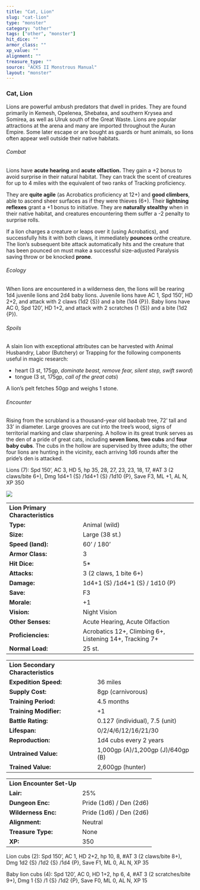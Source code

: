 ```yaml
---
title: "Cat, Lion"
slug: "cat-lion"
type: "monster"
category: "other"
tags: ["other", "monster"]
hit_dice: ""
armor_class: ""
xp_value: ""
alignment: ""
treasure_type: ""
source: "ACKS II Monstrous Manual"
layout: "monster"
---
```


### Cat, Lion

Lions are powerful ambush predators that dwell in prides. They are found primarily in Kemesh,
Opelenea, Shebatea, and southern Krysea and Somirea, as well as Ulruk south of the Great Waste.
Lions are popular attractions at the arena and many are imported throughout the Auran Empire. Some
later escape or are bought as guards or hunt animals, so lions often appear well outside their
native habitats.

###### Combat

Lions have **acute hearing** and **acute olfaction.** They gain a +2 bonus to avoid surprise in
their natural habitat. They can track the scent of creatures for up to 4 miles with the equivalent
of two ranks of Tracking proficiency.

They are **quite agile** (as Acrobatics proficiency at 12+) and **good climbers**, able to ascend
sheer surfaces as if they were thieves (6+). Their **lightning reflexes** grant a +1 bonus to
initiative. They are **naturally stealthy** when in their native habitat, and creatures encountering
them suffer a -2 penalty to surprise rolls.

If a lion charges a creature or leaps over it (using Acrobatics), and successfully hits it with
both claws, it immediately **pounces** onthe creature. The lion’s subsequent bite attack
automatically hits and the creature that has been pounced on must make a successful size-adjusted
Paralysis saving throw or be knocked **prone**.

###### Ecology

When lions are encountered in a wilderness den, the lions will be rearing 1d4 juvenile lions and
2d4 baby lions. Juvenile lions have AC 1, Spd 150’, HD 2+2, and attack with 2 claws (1d2 {S}) and a
bite (1d4 {P}). Baby lions have AC 0, Spd 120’, HD 1+2, and attack with 2 scratches (1 {S}) and a
bite (1d2 {P}).

###### Spoils

A slain lion with exceptional attributes can be harvested with Animal Husbandry, Labor (Butchery)
or Trapping for the following components useful in magic research:

* heart (3 st, 175gp, *dominate beast, remove fear, silent step, swift sword*)
* tongue (3 st, 175gp, *call of the great cats*)

A lion’s pelt fetches 50gp and weighs 1 stone.

###### Encounter

Rising from the scrubland is a thousand-year old baobab tree, 72’ tall and 33’ in diameter. Large
grooves are cut into the tree’s wood, signs of territorial marking and claw sharpening. A hollow in
its great trunk serves as the den of a pride of great cats, including **seven lions**, **two cubs**
and **four** **baby cubs**. The cubs in the hollow are supervised by three adults; the other four
lions are hunting in the vicinity, each arriving 1d6 rounds after the pride’s den is attacked.

Lions (7): Spd 150’, AC 3, HD 5, hp 35, 28, 27, 23, 23, 18, 17, #AT 3 (2 claws/bite 6+), Dmg 1d4+1
{S} /1d4+1 {S} /1d10 {P}, Save F3, ML +1, AL N, XP 350

![](data:image/png;base64...)

|  |  |
| --- | --- |
| **Lion Primary Characteristics** | |
| **Type:** | Animal (wild) |
| **Size:** | Large (38 st.) |
| **Speed (land):** | 60’ / 180’ |
| **Armor Class:** | 3 |
| **Hit Dice:** | 5\* |
| **Attacks:** | 3 (2 claws, 1 bite 6+) |
| **Damage:** | 1d4+1 {S} /1d4+1 {S} / 1d10 {P} |
| **Save:** | F3 |
| **Morale:** | +1 |
| **Vision:** | Night Vision |
| **Other Senses:** | Acute Hearing, Acute Olfaction |
| **Proficiencies:** | Acrobatics 12+, Climbing 6+,  Listening 14+, Tracking 7+ |
| **Normal Load:** | 25 st. |

|  |  |
| --- | --- |
| **Lion Secondary Characteristics** | |
| **Expedition Speed:** | 36 miles |
| **Supply Cost:** | 8gp (carnivorous) |
| **Training Period:** | 4.5 months |
| **Training Modifier:** | +1 |
| **Battle Rating:** | 0.127 (individual), 7.5 (unit) |
| **Lifespan:** | 0/2/4/6/12/16/21/30 |
| **Reproduction:** | 1d4 cubs every 2 years |
| **Untrained Value:** | 1,000gp (A)/1,200gp (J)/640gp (B) |
| **Trained Value:** | 2,600gp (hunter) |

|  |  |
| --- | --- |
| **Lion Encounter Set-Up** | |
| **Lair:** | 25% |
| **Dungeon Enc:** | Pride (1d6) / Den (2d6) |
| **Wilderness Enc:** | Pride (1d6) / Den (2d6) |
| **Alignment:** | Neutral |
| **Treasure Type:** | None |
| **XP:** | 350 |

Lion cubs (2): Spd 150’, AC 1, HD 2+2, hp 10, 8, #AT 3 (2 claws/bite 8+), Dmg 1d2 {S} /1d2 {S} /1d4
{P}, Save F1, ML 0, AL N, XP 35

Baby lion cubs (4): Spd 120’, AC 0, HD 1+2, hp 6, 4, #AT 3 (2 scratches/bite 9+), Dmg 1 {S} /1 {S}
/1d2 {P}, Save F0, ML 0, AL N, XP 15
